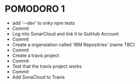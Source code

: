 # POMODORO 1

- add '--dev' to snky npm tests
- Commit
- Log into SonarCloud and link it to GutHub Account
- Commit
- Create a organsiation called 'IBM Repositries' (name TBC)
- Commit
- Create a travis project
- Commit
- Test that the travis project works
- Commit
- Add SonaCloud to Travis
